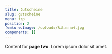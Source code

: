 ```yaml
---
title: Gutscheine
slug: gutscheine
menu: top
position: 2
featuredImage: /uploads/Rihanna4.jpg
components: []
---
```


Content for **page two**. Lorem ipsum dolor sit amet.
